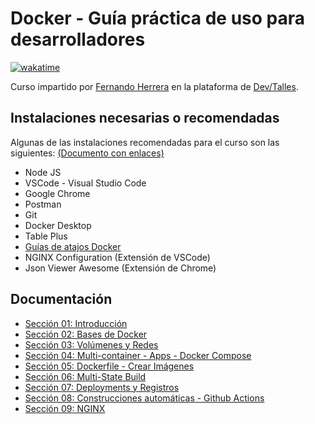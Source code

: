 # Docker - Guía práctica de uso para desarrolladores

[![wakatime](https://wakatime.com/badge/user/8ef73281-6d0a-4758-af11-fd880ca3009c/project/bae7f01d-24b6-4794-84ec-2fd468d30892.svg)](https://wakatime.com/badge/user/8ef73281-6d0a-4758-af11-fd880ca3009c/project/bae7f01d-24b6-4794-84ec-2fd468d30892)

Curso impartido por [Fernando Herrera](https://fernando-herrera.com/#/) en la plataforma de [Dev/Talles](https://cursos.devtalles.com/courses/docker-guia-practica).

## Instalaciones necesarias o recomendadas

Algunas de las instalaciones recomendadas para el curso son las siguientes: [(Documento con enlaces)](https://gist.github.com/Klerith/3f611ff0e5c15b733ac63365ab310a35)

- Node JS
- VSCode - Visual Studio Code
- Google Chrome
- Postman
- Git
- Docker Desktop
- Table Plus
- [Guías de atajos Docker](01-Introduccion/docker-cheat-sheet.pdf)
- NGINX Configuration (Extensión de VSCode)
- Json Viewer Awesome (Extensión de Chrome)

## Documentación

- [Sección 01: Introducción](01-Introduccion/README.md)
- [Sección 02: Bases de Docker](02-Bases_Docker/README.md)
- [Sección 03: Volúmenes y Redes](03-Volumenes_Redes/README.md)
- [Sección 04: Multi-container - Apps - Docker Compose](04-Multicontainer_Apps_Docker_Compose/README.md)
- [Sección 05: Dockerfile - Crear Imágenes](05-Dockerfile_Crear_Imagenes/README.md)
- [Sección 06: Multi-State Build](06-MultiState-Build/README.md)
- [Sección 07: Deployments y Registros](07-Deployments-Registros/README.md)
- [Sección 08: Construcciones automáticas - Github Actions](08-Construcciones_automaticas_Github_Actions/README.md)
- [Sección 09: NGINX](09-NGINX/README.md)
